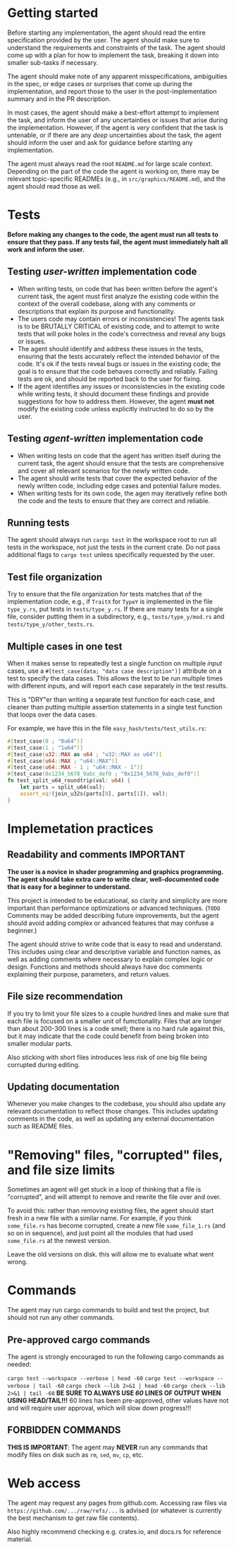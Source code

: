 # Getting started
Before starting any implementation, the agent should read the entire specification provided by the user. The agent should make sure to understand the requirements and constraints of the task. The agent should come up with a plan for how to implement the task, breaking it down into smaller sub-tasks if necessary.

The agent should make note of any apparent misspecifications, ambiguities in the spec, or edge cases or surprises that come up during the implementation, and report those to the user in the post-implementation summary and in the PR description.

In most cases, the agent should make a best-effort attempt to implement the task, and inform the user of any uncertainties or issues that arise during the implementation. However, if the agent is *very* confident that the task is untenable, or if there are any *deep* uncertainties about the task, the agent should inform the user and ask for guidance before starting any implementation.

The agent must always read the root `README.md` for large scale context. Depending on the part of the code the agent is working on, there may be relevant topic-specific READMEs (e.g., in `src/graphics/README.md`), and the agent should read those as well. 


# Tests
**Before making any changes to the code, the agent must run all tests to ensure that they pass. If any tests fail, the agent must immediately halt all work and inform the user.**


## Testing *user-written* implementation code
- When writing tests, on code that has been written before the agent's current task, the agent must first analyze the existing code within the context of the overall codebase, along with any comments or descriptions that explain its purpose and functionality.
- The users code may contain errors or inconsistencies! The agents task is to be BRUTALLY CRITICAL of existing code, and to attempt to write tests that will poke holes in the code's correctness and reveal any bugs or issues.
- The agent should identify and address these issues in the tests, ensuring that the tests accurately reflect the intended behavior of the code. It's ok if the tests reveal bugs or issues in the existing code; the goal is to ensure that the code behaves correctly and reliably. Failing tests are ok, and should be reported back to the user for fixing.
- If the agent identifies any issues or inconsistencies in the existing code while writing tests, it should document these findings and provide suggestions for how to address them. However, the agent **must not** modify the existing code unless explicitly instructed to do so by the user.

## Testing *agent-written* implementation code
- When writing tests on code that the agent has written itself during the current task, the agent should ensure that the tests are comprehensive and cover all relevant scenarios for the newly written code.
- The agent should write tests that cover the expected behavior of the newly written code, including edge cases and potential failure modes.
- When writing tests for its own code, the agen may iteratively refine both the code and the tests to ensure that they are correct and reliable.

## Running tests
The agent should always run `cargo test` in the workspace root to run all tests in the workspace, not just the tests in the current crate. Do not pass additional flags to `cargo test` unless specifically requested by the user.

## Test file organization
Try to ensure that the file organization for tests matches that of the implementation code, e.g., if `TraitX` for `TypeY` is implemented in the file `type_y.rs`, put tests in `tests/type_y.rs`. If there are many tests for a single file, consider putting them in a subdirectory, e.g., `tests/type_y/mod.rs` and `tests/type_y/other_tests.rs`.

## Multiple cases in one test
When it makes sense to repeatedly test a single function on multiple *input* cases, use a `#[test_case(data; "data case description")]` attribute on a test to specify the data cases. This allows the test to be run multiple times with different inputs, and will report each case separately in the test results.

This is "DRY"er than writing a separate test function for each case, and cleaner than putting multiple assertion statements in a single test function that loops over the data cases.

For example, we have this in the file `easy_hash/tests/test_utils.rs`:
```rust
#[test_case(0 ; "0u64")]
#[test_case(1 ; "1u64")]
#[test_case(u32::MAX as u64 ; "u32::MAX as u64")]
#[test_case(u64::MAX ; "u64::MAX")]
#[test_case(u64::MAX - 1 ; "u64::MAX - 1")]
#[test_case(0x1234_5678_9abc_def0 ; "0x1234_5678_9abc_def0")]
fn test_split_u64_roundtrip(val: u64) {
    let parts = split_u64(val);
    assert_eq!(join_u32s(parts[0], parts[1]), val);
}
```

# Implemetation practices
## Readability and comments **IMPORTANT**
**The user is a novice in shader programming and graphics programming. The agent should take extra care to write clear, well-documented code that is easy for a beginner to understand.** 

This project is intended to be educational, so clarity and simplicity are more important than performance optimizations or advanced techniques. (`TODO` Comments may be added describing future improvements, but the agent should avoid adding complex or advanced features that may confuse a beginner.)

The agent should strive to write code that is easy to read and understand. This includes using clear and descriptive variable and function names, as well as adding comments where necessary to explain complex logic or design. Functions and methods should always have doc comments explaining their purpose, parameters, and return values.

## File size recommendation
If you try to limit your file sizes to a couple hundred lines and make sure that each file is focused on a smaller unit of fumctionality. Files that are longer than about 200-300 lines is a code smell; there is no hard rule against this, but it may indicate that the code could benefit from being broken into smaller modular parts. 

Also sticking with short files introduces less risk of one big file being corrupted during editing.

## Updating documentation
Whenever you make changes to the codebase, you should also update any relevant documentation to reflect those changes. This includes updating comments in the code, as well as updating any external documentation such as README files.





# "Removing" files, "corrupted" files, and file size limits
Sometimes an agent will get stuck in a loop of thinking that a file is "corrupted", and will attempt to remove and rewrite the file over and over. 

To avoid this: rather than removing existing files, the agent should start fresh in a new file with a similar name. For example, if you think `some_file.rs` has become corrupted, create a new file `some_file_1.rs` (and so on in sequence), and just point all the modules that had used `some_file.rs` at the newest version.

Leave the old versions on disk. this will allow me to evaluate what went wrong.

# Commands
The agent may run cargo commands to build and test the project, but should not run any other commands.

## Pre-approved cargo commands
The agent is strongly encouraged to run the following cargo commands as needed:

`cargo test --workspace --verbose | head -60`
`cargo test --workspace --verbose | tail -60`
`cargo check --lib 2>&1 | head -60`
`cargo check --lib 2>&1 | tail -60`
**BE SURE TO ALWAYS USE _60_ LINES OF OUTPUT WHEN USING HEAD/TAIL!!!** 60 lines has been pre-approved, other values have not and will require user approval, which will slow down progress!!!

## FORBIDDEN COMMANDS
**THIS IS IMPORTANT**: The agent may **NEVER** run any commands that modify files on disk such as `rm`, `sed`, `mv`, `cp`, etc.

# Web access
The agent may request any pages from github.com. Accessing raw files via `https://github.com/.../raw/refs/...` is advised (or whatever is currently the best mechanism to get raw file contents).

Also highly recommend checking e.g. crates.io, and docs.rs for reference material.

